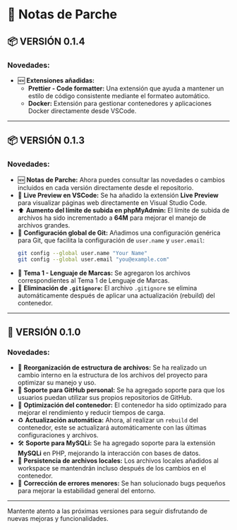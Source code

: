 # 📝 **Notas de Parche**

## 📦 **VERSIÓN 0.1.4**

### Novedades:

- 🆕 **Extensiones añadidas:**
  - **Prettier - Code formatter:** Una extensión que ayuda a mantener un estilo de código consistente mediante el formateo automático.
  - **Docker:** Extensión para gestionar contenedores y aplicaciones Docker directamente desde VSCode.

---

## 📦 **VERSIÓN 0.1.3**

### Novedades:

- 🆕 **Notas de Parche:** Ahora puedes consultar las novedades o cambios incluidos en cada versión directamente desde el repositorio.
- 👀 **Live Preview en VSCode:** Se ha añadido la extensión **Live Preview** para visualizar páginas web directamente en Visual Studio Code.
- ⬆️ **Aumento del límite de subida en phpMyAdmin:** El límite de subida de archivos ha sido incrementado a **64M** para mejorar el manejo de archivos grandes.
- 🔧 **Configuración global de Git:** Añadimos una configuración genérica para Git, que facilita la configuración de `user.name` y `user.email`:
  ```bash
  git config --global user.name "Your Name" 
  git config --global user.email "you@example.com"
  ```
- 📁 **Tema 1 - Lenguaje de Marcas:** Se agregaron los archivos correspondientes al Tema 1 de Lenguaje de Marcas.
- 🚫 **Eliminación de `.gitignore`:** El archivo `.gitignore` se elimina automáticamente después de aplicar una actualización (rebuild) del contenedor.

---

## 🔧 **VERSIÓN 0.1.0**

### Novedades:

- 📂 **Reorganización de estructura de archivos:** Se ha realizado un cambio interno en la estructura de los archivos del proyecto para optimizar su manejo y uso.
- 🔗 **Soporte para GitHub personal:** Se ha agregado soporte para que los usuarios puedan utilizar sus propios repositorios de GitHub.
- 🚀 **Optimización del contenedor:** El contenedor ha sido optimizado para mejorar el rendimiento y reducir tiempos de carga.
- ♻️ **Actualización automática:** Ahora, al realizar un `rebuild` del contenedor, este se actualizará automáticamente con las últimas configuraciones y archivos.
- 🛠️ **Soporte para MySQLi:** Se ha agregado soporte para la extensión **MySQLi** en PHP, mejorando la interacción con bases de datos.
- 💾 **Persistencia de archivos locales:** Los archivos locales añadidos al workspace se mantendrán incluso después de los cambios en el contenedor.
- 🐞 **Corrección de errores menores:** Se han solucionado bugs pequeños para mejorar la estabilidad general del entorno.

---

Mantente atento a las próximas versiones para seguir disfrutando de nuevas mejoras y funcionalidades.
